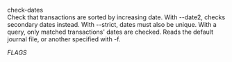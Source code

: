 check-dates\
Check that transactions are sorted by increasing date.
With --date2, checks secondary dates instead.
With --strict, dates must also be unique.
With a query, only matched transactions' dates are checked.
Reads the default journal file, or another specified with -f.

$FLAGS$
